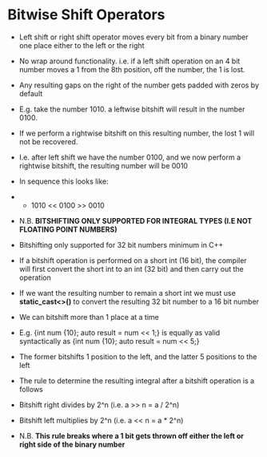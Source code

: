 # Bitwise Shift Operators

- Left shift or right shift operator moves every bit from a binary number one place either to the left or the right
- No wrap around functionality. i.e. if a left shift operation on an 4 bit number moves a 1 from the 8th position, off the number, the 1 is lost. 
- Any resulting gaps on the right of the number gets padded with zeros by default
- E.g. take the number 1010. a leftwise bitshift will result in the number 0100. 
- If we perform a rightwise bitshift on this resulting number, the lost 1 will not be recovered.
- I.e. after left shift we have the number 0100, and we now perform a rightwise bitshift, the resulting number will be 0010  
- In sequence this looks like:
- - 1010 << 0100 >> 0010
- N.B. **BITSHIFTING ONLY SUPPORTED FOR INTEGRAL TYPES (I.E NOT FLOATING POINT NUMBERS)**
- Bitshifting only supported for 32 bit numbers minimum in C++
- If a bitshift operation is performed on a short int (16 bit), the compiler will first convert the short int to an int (32 bit) and then carry out the operation
- If we want the resulting number to remain a short int we must use **static_cast<>()** to convert the resulting 32 bit number to a 16 bit number
- We can bitshift more than 1 place at a time
- E.g. {int num {10}; auto result = num << 1;} is equally as valid syntactically as {int num {10}; auto result = num << 5;} 
- The former bitshifts 1 position to the left, and the latter 5 positions to the left

- The rule to determine the resulting integral after a bitshift operation is a follows
- Bitshift right divides by 2^n (i.e. a >> n = a / 2^n)
- Bitshift left multiplies by 2^n (i.e. a << n = a * 2^n)
- N.B. **This rule breaks where a 1 bit gets thrown off either the left or right side of the binary number**